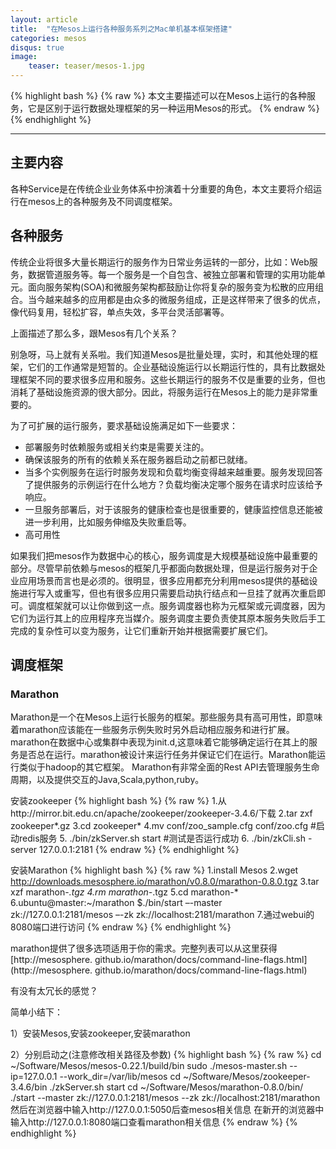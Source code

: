 ```yaml
---
layout: article
title:  "在Mesos上运行各种服务系列之Mac单机基本框架搭建"
categories: mesos
disqus: true
image:
    teaser: teaser/mesos-1.jpg
---
```


{% highlight bash %}
{% raw %}
本文主要描述可以在Mesos上运行的各种服务，它是区别于运行数据处理框架的另一种运用Mesos的形式。
{% endraw %}
{% endhighlight %} 

---


## 主要内容

各种Service是在传统企业业务体系中扮演着十分重要的角色，本文主要将介绍运行在mesos上的各种服务及不同调度框架。

## 各种服务

传统企业将很多大量长期运行的服务作为日常业务运转的一部分，比如：Web服务，数据管道服务等。每一个服务是一个自包含、被独立部署和管理的实用功能单元。面向服务架构(SOA)和微服务架构都鼓励让你将复杂的服务变为松散的应用组合。当今越来越多的应用都是由众多的微服务组成，正是这样带来了很多的优点，像代码复用，轻松扩容，单点失效，多平台灵活部署等。

上面描述了那么多，跟Mesos有几个关系？

别急呀，马上就有关系啦。我们知道Mesos是批量处理，实时，和其他处理的框架，它们的工作通常是短暂的。企业基础设施运行以长期运行性的，具有比数据处理框架不同的要求很多应用和服务。这些长期运行的服务不仅是重要的业务，但也消耗了基础设施资源的很大部分。因此，将服务运行在Mesos上的能力是非常重要的。

为了可扩展的运行服务，要求基础设施满足如下一些要求：

- 部署服务时依赖服务或相关约束是需要关注的。
- 确保该服务的所有的依赖关系在服务器启动之前都已就绪。
- 当多个实例服务在运行时服务发现和负载均衡变得越来越重要。服务发现回答了提供服务的示例运行在什么地方？负载均衡决定哪个服务在请求时应该给予响应。
- 一旦服务部署后，对于该服务的健康检查也是很重要的，健康监控信息还能被进一步利用，比如服务伸缩及失败重启等。
- 高可用性

如果我们把mesos作为数据中心的核心，服务调度是大规模基础设施中最重要的部分。尽管早前依赖与mesos的框架几乎都面向数据处理，但是运行服务对于企业应用场景而言也是必须的。很明显，很多应用都充分利用mesos提供的基础设施进行写入或重写，但也有很多应用只需要启动执行结点和一旦挂了就再次重启即可。调度框架就可以让你做到这一点。服务调度器也称为元框架或元调度器，因为它们为运行其上的应用程序充当媒介。服务调度主要负责使其原本服务失败后手工完成的复杂性可以变为服务，让它们重新开始并根据需要扩展它们。

## 调度框架

### Marathon

Marathon是一个在Mesos上运行长服务的框架。那些服务具有高可用性，即意味着marathon应该能在一些服务示例失败时另外启动相应服务和进行扩展。marathon在数据中心或集群中表现为init.d,这意味着它能够确定运行在其上的服务是否总在运行。marathon被设计来运行任务并保证它们在运行。Marathon能运行类似于hadoop的其它框架。
Marathon有非常全面的Rest API去管理服务生命周期，以及提供交互的Java,Scala,python,ruby。


安装zookeeper
{% highlight bash %}
{% raw %}
1.从http://mirror.bit.edu.cn/apache/zookeeper/zookeeper-3.4.6/下载
2.tar zxf zookeeper*.gz
3.cd zookeeper*
4.mv conf/zoo_sample.cfg conf/zoo.cfg
#启动redis服务
5. ./bin/zkServer.sh start
#测试是否运行成功
6. ./bin/zkCli.sh -server 127.0.0.1:2181
{% endraw %}
{% endhighlight %}


安装Marathon
{% highlight bash %}
{% raw %}
1.install Mesos
2.wget http://downloads.mesosphere.io/marathon/v0.8.0/marathon-0.8.0.tgz
3.tar xzf marathon-*.tgz
4.rm marathon-*.tgz
5.cd marathon-*
6.ubuntu@master:~/marathon $./bin/start –-master zk://127.0.0.1:2181/mesos –-zk zk://localhost:2181/marathon
7.通过webui的8080端口进行访问
{% endraw %}
{% endhighlight %}

marathon提供了很多选项适用于你的需求。完整列表可以从这里获得[http://mesosphere. github.io/marathon/docs/command-line-flags.html](http://mesosphere. github.io/marathon/docs/command-line-flags.html)


有没有太冗长的感觉？

简单小结下：

1）安装Mesos,安装zookeeper,安装marathon

2）分别启动之(注意修改相关路径及参数)
{% highlight bash %}
{% raw %}
cd ~/Software/Mesos/mesos-0.22.1/build/bin
sudo ./mesos-master.sh --ip=127.0.0.1 --work_dir=/var/lib/mesos
cd ~/Software/Mesos/zookeeper-3.4.6/bin
./zkServer.sh start
cd ~/Software/Mesos/marathon-0.8.0/bin/
./start --master  zk://127.0.0.1:2181/mesos --zk zk://localhost:2181/marathon
然后在浏览器中输入http://127.0.0.1:5050后查mesos相关信息
在新开的浏览器中输入http://127.0.0.1:8080端口查看marathon相关信息
{% endraw %}
{% endhighlight %}

